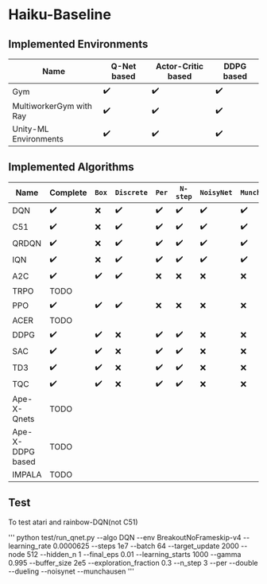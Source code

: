 # Haiku-Baseline


## Implemented Environments

| **Name**                | **Q-Net based**              | **Actor-Critic based**       | **DDPG based**               | 
| ----------------------  | ---------------------------- | ---------------------------- | ---------------------------- |
| Gym                     | :heavy_check_mark:           | :heavy_check_mark:           | :heavy_check_mark:           |
| MultiworkerGym with Ray | :heavy_check_mark:           | :heavy_check_mark:           | :heavy_check_mark:           |
| Unity-ML Environments   | :heavy_check_mark:           | :heavy_check_mark:           | :heavy_check_mark:           |

## Implemented Algorithms

| **Name**            | **Complete**                 | ```Box```          | ```Discrete```     | ```Per```          | ```N-step```       | ```NoisyNet```     | ```Munchausen```   |
| ------------------- | ---------------------------- | ------------------ | ------------------ | ------------------ | ------------------ | ------------------ | ------------------ |
| DQN                 | :heavy_check_mark:           | :x:                | :heavy_check_mark: | :heavy_check_mark: | :heavy_check_mark: | :heavy_check_mark: | :heavy_check_mark: |
| C51                 | :heavy_check_mark:           | :x:                | :heavy_check_mark: | :heavy_check_mark: | :heavy_check_mark: | :heavy_check_mark: | :heavy_check_mark: |
| QRDQN               | :heavy_check_mark:           | :x:                | :heavy_check_mark: | :heavy_check_mark: | :heavy_check_mark: | :heavy_check_mark: | :heavy_check_mark: |
| IQN                 | :heavy_check_mark:           | :x:                | :heavy_check_mark: | :heavy_check_mark: | :heavy_check_mark: | :heavy_check_mark: | :heavy_check_mark: |
| A2C                 | :heavy_check_mark: 			 | :heavy_check_mark: | :heavy_check_mark: | :x:                | :x:                | :x:                | :x:                |
| TRPO                | TODO           		         |                    |                    |                    |                    |                    |                    |
| PPO                 | :heavy_check_mark:           | :heavy_check_mark: | :heavy_check_mark: | :x:                | :x:                | :x:                | :x:                |
| ACER                | TODO           		         |                    |                    |                    |                    |                    |                    |
| DDPG                | :heavy_check_mark:           | :heavy_check_mark: | :x:                | :heavy_check_mark: | :heavy_check_mark: | :x:                | :x:                |
| SAC                 | :heavy_check_mark:           | :heavy_check_mark: | :x:                | :heavy_check_mark: | :heavy_check_mark: | :x:                | :x:                |
| TD3                 | :heavy_check_mark:           | :heavy_check_mark: | :x:                | :heavy_check_mark: | :heavy_check_mark: | :x:                | :x:                |
| TQC                 | :heavy_check_mark:           | :heavy_check_mark: | :x:                | :heavy_check_mark: | :heavy_check_mark: | :x:                | :x:                |
| Ape-X-Qnets         | TODO           		         |                    |                    |                    |                    |                    |                    |
| Ape-X-DDPG based    | TODO           		         |                    |                    |                    |                    |                    |                    |
| IMPALA              | TODO           		         |                    |                    |                    |                    |                    |                    |

## Test 

To test atari and rainbow-DQN(not C51)

'''
python test/run_qnet.py --algo DQN --env BreakoutNoFrameskip-v4 --learning_rate 0.0000625 --steps 1e7 --batch 64 --target_update 2000 --node 512 --hidden_n 1 --final_eps 0.01 --learning_starts 1000 --gamma 0.995 --buffer_size 2e5 --exploration_fraction 0.3 --n_step 3 --per --double --dueling --noisynet --munchausen
'''